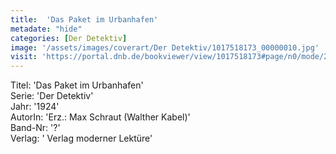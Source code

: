 ```yaml
---
title:  'Das Paket im Urbanhafen'
metadate: "hide"
categories: [Der Detektiv]
image: '/assets/images/coverart/Der Detektiv/1017518173_00000010.jpg'
visit: 'https://portal.dnb.de/bookviewer/view/1017518173#page/n0/mode/2up'
---
```

Titel: 'Das Paket im Urbanhafen' <br>
Serie: 'Der Detektiv' <br>
Jahr: '1924' <br>
AutorIn: 'Erz.: Max Schraut (Walther Kabel)' <br>
Band-Nr: '?' <br>
Verlag: ' Verlag moderner Lektüre'